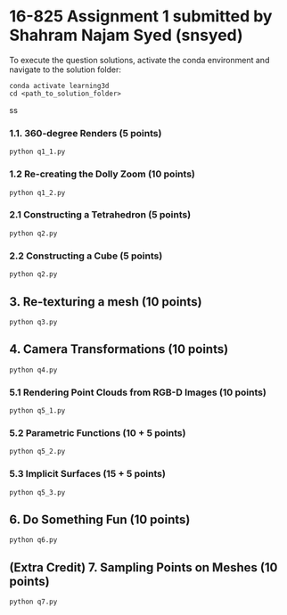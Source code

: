 # 16-825 Assignment 1 submitted by Shahram Najam Syed (snsyed)

To execute the question solutions, activate the conda environment and navigate to the solution folder:

```
conda activate learning3d
cd <path_to_solution_folder>
```

ss

### 1.1. 360-degree Renders (5 points)

```
python q1_1.py
```

### 1.2 Re-creating the Dolly Zoom (10 points)
```
python q1_2.py
```

### 2.1 Constructing a Tetrahedron (5 points)
```
python q2.py
```

### 2.2 Constructing a Cube (5 points)
```
python q2.py
```

## 3. Re-texturing a mesh (10 points)
```
python q3.py
```

## 4. Camera Transformations (10 points)
```
python q4.py
```

### 5.1 Rendering Point Clouds from RGB-D Images (10 points)
```
python q5_1.py
```

### 5.2 Parametric Functions (10 + 5 points)
```
python q5_2.py
```

### 5.3 Implicit Surfaces (15 + 5 points)
```
python q5_3.py
```

## 6. Do Something Fun (10 points)
```
python q6.py
```

## (Extra Credit) 7. Sampling Points on Meshes (10 points)
```
python q7.py
```